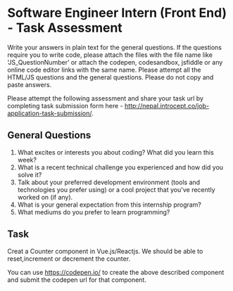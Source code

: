 # Software Engineer Intern (Front End) - Task Assessment
Write your answers in plain text for the general questions. If the questions require you to write code, please attach the files with the file name like ‘JS_QuestionNumber’ or attach the codepen, codesandbox, jsfiddle or any online code editor links with the same name. Please attempt all the HTML/JS questions and the general questions. Please do not copy and paste answers.

Please attempt the following assessment and share your task url by completing task submission form here - http://nepal.introcept.co/job-application-task-submission/. 

## General Questions
1. What excites or interests you about coding? What did you learn this week? 
2. What is a recent technical challenge you experienced and how did you solve it? 
3. Talk about your preferred development environment (tools and technologies you prefer using) or a cool project that you've recently worked on (if any). 
4. What is your general expectation from this internship program? 
5. What mediums do you prefer to learn programming?

## Task
Creat a Counter component in Vue.js/Reactjs. 
We should be able to reset,increment or decrement the counter.

You can use https://codepen.io/ to create the above described component and submit the codepen url for that component.

